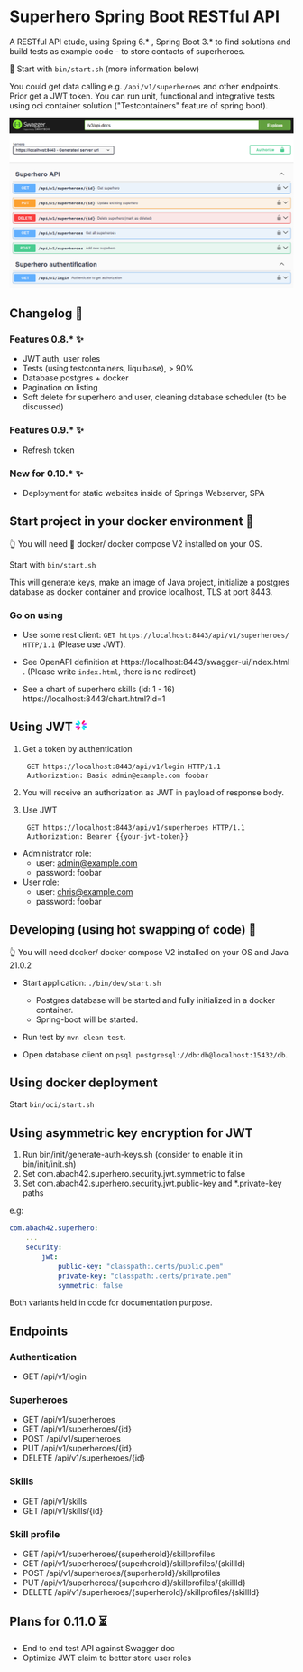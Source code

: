 # Superhero Spring Boot RESTful API
A RESTful API etude, using Spring 6.* , Spring Boot 3.* to find solutions and build tests as example code - to store contacts of superheroes.

🚀 Start with `bin/start.sh` (more information below)

You could get data calling e.g. `/api/v1/superheroes` and other endpoints. Prior get a JWT token. You can run unit, functional and integrative tests using oci container solution ("Testcontainers" feature of spring boot). 

![Swagger UI](src/main/resources/static/img/swg.png)

## Changelog 📜

### Features 0.8.* ✨

* JWT auth, user roles
* Tests (using testcontainers, liquibase), > 90%
* Database postgres + docker
* Pagination on listing
* Soft delete for superhero and user, cleaning database scheduler (to be discussed)

### Features 0.9.* ✨
* Refresh token

### New for 0.10.* ✨
* Deployment for static websites inside of Springs Webserver, SPA

## Start project in your docker environment 🚀

👆 You will need 🐋 docker/ docker compose V2 installed on your OS.

Start with `bin/start.sh`


This will generate keys, make an image of Java project,  initialize a postgres database as docker container and provide localhost, TLS at port 8443.

### Go on using 

* Use some rest client: `GET https://localhost:8443/api/v1/superheroes/ HTTP/1.1` (Please use JWT).

* See OpenAPI definition at https://localhost:8443/swagger-ui/index.html . (Please write `index.html`, there is no redirect)

* See a chart of superhero skills (id: 1 - 16) https://localhost:8443/chart.html?id=1

## Using JWT <img src="./src/main/resources/static/img/jwt_logo.svg" width="20">

1. Get a token by authentication

        GET https://localhost:8443/api/v1/login HTTP/1.1
        Authorization: Basic admin@example.com foobar

2. You will receive an authorization as JWT in payload of response body. 

3. Use JWT 

        GET https://localhost:8443/api/v1/superheroes HTTP/1.1
        Authorization: Bearer {{your-jwt-token}}

* Administrator role: 
  * user: admin@example.com
  * password: foobar
* User role: 
  * user: chris@example.com
  * password: foobar

## Developing (using hot swapping of code) 🔧

👆 You will need docker/ docker compose V2 installed on your OS and Java 21.0.2

* Start application: `./bin/dev/start.sh`
  - Postgres database will be started and fully initialized in a docker container.
  - Spring-boot will be started.

* Run test by `mvn clean test`.

* Open database client on `psql postgresql://db:db@localhost:15432/db`.

## Using docker deployment

Start `bin/oci/start.sh`

## Using asymmetric key encryption for JWT

1) Run bin/init/generate-auth-keys.sh (consider to enable it in bin/init/init.sh)
2) Set com.abach42.superhero.security.jwt.symmetric to false
3) Set com.abach42.superhero.security.jwt.public-key and *.private-key paths

e.g: 

```yaml
com.abach42.superhero:
    ...
    security:
        jwt:
            public-key: "classpath:.certs/public.pem"
            private-key: "classpath:.certs/private.pem"
            symmetric: false
```

Both variants held in code for documentation purpose. 

## Endpoints

### Authentication
* GET /api/v1/login

### Superheroes
* GET /api/v1/superheroes
* GET /api/v1/superheroes/{id}
* POST /api/v1/superheroes
* PUT /api/v1/superheroes/{id}
* DELETE /api/v1/superheroes/{id} 

### Skills
* GET /api/v1/skills
* GET /api/v1/skills/{id}

### Skill profile
* GET /api/v1/superheroes/{superheroId}/skillprofiles
* GET /api/v1/superheroes/{superheroId}/skillprofiles/{skillId}
* POST /api/v1/superheroes/{superheroId}/skillprofiles
* PUT /api/v1/superheroes/{superheroId}/skillprofiles/{skillId}
* DELETE /api/v1/superheroes/{superheroId}/skillprofiles/{skillId}

## Plans for 0.11.0 ⏳

* End to end test API against Swagger doc
* Optimize JWT claim to better store user roles